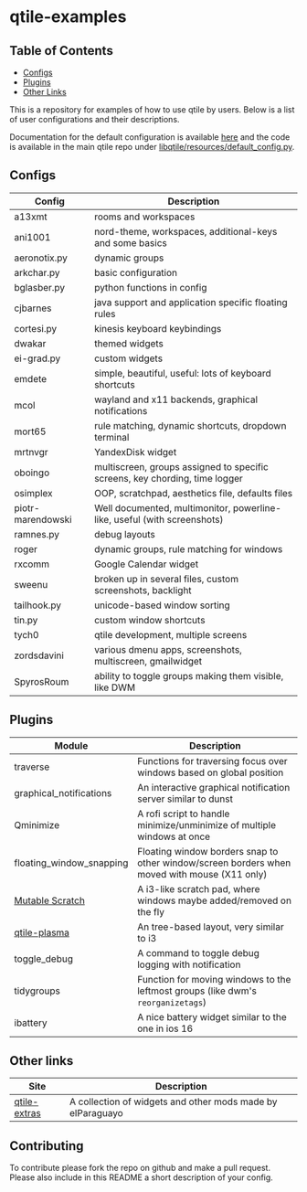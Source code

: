# qtile-examples
## Table of Contents

- [Configs](#configs)
- [Plugins](#plugins)
- [Other Links](#other-links)

This is a repository for examples of how to use qtile by users. Below is a list
of user configurations and their descriptions.

Documentation for the default configuration is available
[here](http://docs.qtile.org/en/latest/manual/config/index.html) and the code
is available in the main qtile repo under
[libqtile/resources/default_config.py](https://github.com/qtile/qtile/blob/master/libqtile/resources/default_config.py).

## Configs

Config            | Description
------------------|------------
a13xmt            | rooms and workspaces
ani1001           | nord-theme, workspaces, additional-keys and some basics 
aeronotix.py      | dynamic groups
arkchar.py        | basic configuration
bglasber.py       | python functions in config
cjbarnes          | java support and application specific floating rules
cortesi.py        | kinesis keyboard keybindings
dwakar            | themed widgets
ei-grad.py        | custom widgets
emdete            | simple, beautiful, useful: lots of keyboard shortcuts
mcol              | wayland and x11 backends, graphical notifications
mort65            | rule matching, dynamic shortcuts, dropdown terminal
mrtnvgr           | YandexDisk widget
oboingo           | multiscreen, groups assigned to specific screens, key chording, time logger
osimplex          | OOP, scratchpad, aesthetics file, defaults files
piotr-marendowski | Well documented, multimonitor, powerline-like, useful (with screenshots)
ramnes.py         | debug layouts
roger             | dynamic groups, rule matching for windows
rxcomm            | Google Calendar widget
sweenu            | broken up in several files, custom screenshots, backlight
tailhook.py       | unicode-based window sorting
tin.py            | custom window shortcuts
tych0             | qtile development, multiple screens
zordsdavini       | various dmenu apps, screenshots, multiscreen, gmailwidget
SpyrosRoum        | ability to toggle groups making them visible, like DWM

## Plugins

Module                  | Description
------------------------|------------
traverse                | Functions for traversing focus over windows based on global position
graphical_notifications | An interactive graphical notification server similar to dunst
Qminimize               | A rofi script to handle minimize/unminimize of multiple windows at once
floating_window_snapping| Floating window borders snap to other window/screen borders when moved with mouse (X11 only)
[Mutable Scratch](https://github.com/jrwrigh/qtile-mutable-scratch) | A i3-like scratch pad, where windows maybe added/removed on the fly
[qtile-plasma](https://github.com/numirias/qtile-plasma) | An tree-based layout, very similar to i3
toggle_debug            | A command to toggle debug logging with notification
tidygroups              | Function for moving windows to the leftmost groups (like dwm's `reorganizetags`)
ibattery                | A nice battery widget similar to the one in ios 16

## Other links

Site                    | Description
------------------------|------------
[qtile-extras][1]       | A collection of widgets and other mods made by elParaguayo

[1]: https://github.com/elParaguayo/qtile-extras/ "qtile-extras"

## Contributing

To contribute please fork the repo on github and make a pull request. Please
also include in this README a short description of your config.
